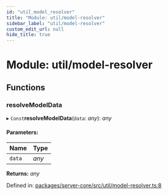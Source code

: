 ```yaml
---
id: "util_model_resolver"
title: "Module: util/model-resolver"
sidebar_label: "util/model-resolver"
custom_edit_url: null
hide_title: true
---
```


# Module: util/model-resolver

## Functions

### resolveModelData

▸ `Const`**resolveModelData**(`data`: *any*): *any*

#### Parameters:

Name | Type |
:------ | :------ |
`data` | *any* |

**Returns:** *any*

Defined in: [packages/server-core/src/util/model-resolver.ts:8](https://github.com/xr3ngine/xr3ngine/blob/77d12cea0/packages/server-core/src/util/model-resolver.ts#L8)
